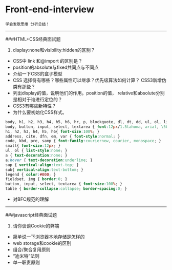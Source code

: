 
# Front-end-interview
`学会发散思维 分析总结！`
***
###HTML+CSS经典面试题
1. display:none和visibility:hidden的区别？ 
* CSS中 link 和@import 的区别是？ 
* position的absolute与fixed共同点与不同点 
* 介绍一下CSS的盒子模型
* CSS 选择符有哪些？哪些属性可以继承？优先级算法如何计算？ CSS3新增伪类有那些？
* 列出display的值，说明他们的作用。position的值， relative和absolute分别是相对于谁进行定位的？ 
* CSS3有哪些新特性？ 
* 为什么要初始化CSS样式。 
```css
body, h1, h2, h3, h4, h5, h6, hr, p, blockquote, dl, dt, dd, ul, ol, li, pre, form, fieldset, legend, button, input, textarea, th, td { margin:0; padding:0; }
body, button, input, select, textarea { font:12px/1.5tahoma, arial, \5b8b\4f53; }
h1, h2, h3, h4, h5, h6{ font-size:100%; }
address, cite, dfn, em, var { font-style:normal; }
code, kbd, pre, samp { font-family:couriernew, courier, monospace; }
small{ font-size:12px; }
ul, ol { list-style:none; }
a { text-decoration:none; }
a:hover { text-decoration:underline; }
sup { vertical-align:text-top; }
sub{ vertical-align:text-bottom; }
legend { color:#000; }
fieldset, img { border:0; }
button, input, select, textarea { font-size:100%; }
table { border-collapse:collapse; border-spacing:0; } 
```
* 对BFC规范的理解
***

###javascript经典面试题
1. 请你谈谈Cookie的弊端
* 简单说一下浏览器本地存储是怎样的  
* web storage和cookie的区别 
* 组合/聚合复用原则
* “迪米特”法则
* 单一职责原则

